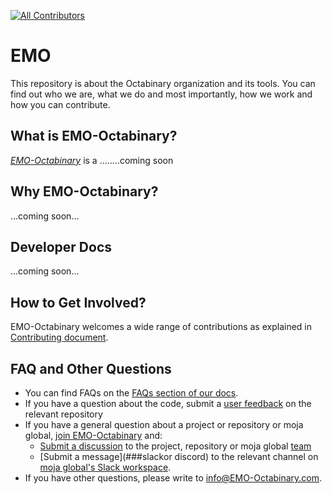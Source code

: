 
[![All Contributors](https://img.shields.io/badge/all_contributors-7-orange.svg?style=flat-square)](#contributors)

# EMO   

This repository is about the Octabinary organization and its tools. You can find out who we are, what we do and most importantly, how we work and how you can contribute.  

## What is EMO-Octabinary?  

[*EMO-Octabinary*](EMO-Octabinary) is a ........coming soon

## Why EMO-Octabinary?  

...coming soon...  

## Developer Docs

...coming soon...

## How to Get Involved?  

EMO-Octabinary welcomes a wide range of contributions as explained in [Contributing document](#).

## FAQ and Other Questions  

* You can find FAQs on the [FAQs section of our docs](....).  
* If you have a question about the code, submit a [user feedback](###) on the relevant repository  
* If you have a general question about a project or repository or moja global, [join EMO-Octabinary](####) and:
    * [Submit a discussion](https://help.github.com/en/articles/about-team-discussions) to the project, repository or moja global [team](https://github.com/orgs/Octabinary/teams)
    * [Submit a message](###slackor discord) to the relevant channel on [moja global's Slack workspace](https://mojaglobal.slack.com).
* If you have other questions, please write to [info@EMO-Octabinary.com](mailto:#).  
  
